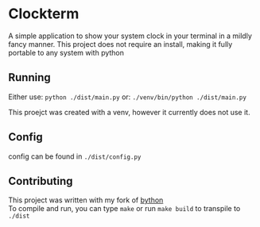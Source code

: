 # Clockterm

A simple application to show your system clock in your terminal in a mildly fancy manner. This project does not require an install, making it fully portable to any system with python

## Running

Either use:
```python ./dist/main.py```
or:
```./venv/bin/python ./dist/main.py```

This proejct was created with a venv, however it currently does not use it.

## Config
config can be found in `./dist/config.py`

## Contributing

This project was written with my fork of [bython](https://github.com/prushton2/bython)<br>
To compile and run, you can type ```make``` or run ```make build``` to transpile to `./dist`
